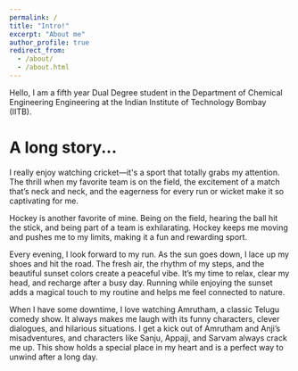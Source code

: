 ```yaml
---
permalink: /
title: "Intro!"
excerpt: "About me"
author_profile: true
redirect_from: 
  - /about/
  - /about.html
---
```


Hello, I am a fifth year Dual Degree student in the Department of Chemical Engineering Engineering at the Indian Institute of Technology Bombay (IITB).

A long story...
======
I really enjoy watching cricket—it's a sport that totally grabs my attention. The thrill when my favorite team is on the field, the excitement of a match that’s neck and neck, and the eagerness for every run or wicket make it so captivating for me.

Hockey is another favorite of mine. Being on the field, hearing the ball hit the stick, and being part of a team is exhilarating. Hockey keeps me moving and pushes me to my limits, making it a fun and rewarding sport.

Every evening, I look forward to my run. As the sun goes down, I lace up my shoes and hit the road. The fresh air, the rhythm of my steps, and the beautiful sunset colors create a peaceful vibe. It’s my time to relax, clear my head, and recharge after a busy day. Running while enjoying the sunset adds a magical touch to my routine and helps me feel connected to nature.

When I have some downtime, I love watching Amrutham, a classic Telugu comedy show. It always makes me laugh with its funny characters, clever dialogues, and hilarious situations. I get a kick out of Amrutham and Anji’s misadventures, and characters like Sanju, Appaji, and Sarvam always crack me up. This show holds a special place in my heart and is a perfect way to unwind after a long day.

